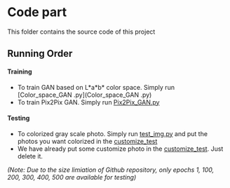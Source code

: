 # Code part
This folder contains the source code of this project

## Running Order

#### Training
 
 - To train GAN based on L\*a\*b\* color space. Simply run [Color_space_GAN .py](Color_space_GAN .py)
 - To train Pix2Pix GAN. Simply run [Pix2Pix_GAN.py](Pix2Pix_GAN.py)

#### Testing
  - To colorized gray scale photo. Simply run [test_img.py](test_img.py) and put the photos you want colorized in the [customize_test](./Data/customize_test)
  - We have already put some customize photo in the [customize_test](Data/customize_test). Just delete it.
  
  *(Note: Due to the size limiation of Github repository, only epochs 1, 100, 200, 300, 400, 500 are available for testing)*
